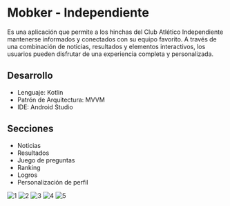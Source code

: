 # **Mobker - Independiente**

Es una aplicación que permite a los hinchas del Club Atlético Independiente mantenerse informados y conectados con su equipo favorito. A través de una combinación de noticias, resultados y elementos interactivos, los usuarios pueden disfrutar de una experiencia completa y personalizada.

## Desarrollo
- Lenguaje: Kotlin
- Patrón de Arquitectura: MVVM
- IDE: Android Studio

## Secciones
- Noticias 
- Resultados
- Juego de preguntas
- Ranking
- Logros
- Personalización de perfil



![1](https://github.com/user-attachments/assets/03df8fac-3e13-4e4a-84d3-e28eaf2d2f87)
![2](https://github.com/user-attachments/assets/cbea2187-5dba-428f-bdda-73a479361275)
![3](https://github.com/user-attachments/assets/f9494d21-2231-427f-9a2d-91702d40598c)
![4](https://github.com/user-attachments/assets/1c82bf59-800a-47ee-b53f-6a10ca8556a3)
![5](https://github.com/user-attachments/assets/14dc49c2-b907-4328-b14d-b594f7d5b37a)
